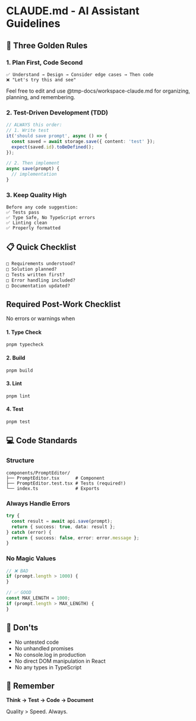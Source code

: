 # CLAUDE.md - AI Assistant Guidelines

## 🎯 Three Golden Rules

### 1. Plan First, Code Second

```
✅ Understand → Design → Consider edge cases → Then code
❌ "Let's try this and see"
```

Feel free to edit and use @tmp-docs/workspace-claude.md for organizing, planning, and remembering.

### 2. Test-Driven Development (TDD)

```typescript
// ALWAYS this order:
// 1. Write test
it('should save prompt', async () => {
  const saved = await storage.save({ content: 'test' });
  expect(saved.id).toBeDefined();
});

// 2. Then implement
async save(prompt) {
  // implementation
}
```

### 3. Keep Quality High

```
Before any code suggestion:
✅ Tests pass
✅ Type Safe, No TypeScript errors
✅ Linting clean
✅ Properly formatted
```

## 📋 Quick Checklist

```markdown
□ Requirements understood?
□ Solution planned?
□ Tests written first?
□ Error handling included?
□ Documentation updated?
```

## Required Post-Work Checklist

No errors or warnings when

#### 1. Type Check

```
pnpm typecheck
```

#### 2. Build

```
pnpm build
```

#### 3. Lint

```
pnpm lint
```

#### 4. Test

```
pnpm test
```

## 💻 Code Standards

### Structure

```
components/PromptEditor/
├── PromptEditor.tsx      # Component
├── PromptEditor.test.tsx # Tests (required!)
└── index.ts              # Exports
```

### Always Handle Errors

```typescript
try {
  const result = await api.save(prompt);
  return { success: true, data: result };
} catch (error) {
  return { success: false, error: error.message };
}
```

### No Magic Values

```typescript
// ❌ BAD
if (prompt.length > 1000) {
}

// ✅ GOOD
const MAX_LENGTH = 1000;
if (prompt.length > MAX_LENGTH) {
}
```

## 🚫 Don'ts

- No untested code
- No unhandled promises
- No console.log in production
- No direct DOM manipulation in React
- No any types in TypeScript

## 📝 Remember

**Think → Test → Code → Document**

Quality > Speed. Always.
